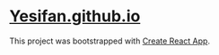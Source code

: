 # [Yesifan.github.io](https://yesifan.github.io/react/build/#/)

This project was bootstrapped with [Create React App](https://github.com/facebookincubator/create-react-app).